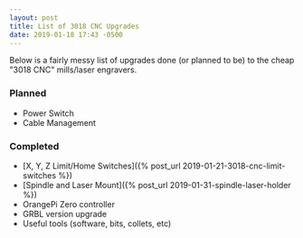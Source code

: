 ```yaml
---
layout: post
title: List of 3018 CNC Upgrades
date: 2019-01-18 17:43 -0500
---
```


Below is a fairly messy list of upgrades done (or planned to be) to the cheap "3018 CNC" mills/laser engravers.

### Planned
* Power Switch
* Cable Management

### Completed
* [X, Y, Z Limit/Home Switches]({% post_url 2019-01-21-3018-cnc-limit-switches %})
* [Spindle and Laser Mount]({% post_url 2019-01-31-spindle-laser-holder %})
* OrangePi Zero controller
* GRBL version upgrade
* Useful tools (software, bits, collets, etc)
